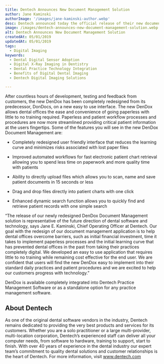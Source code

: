 ```yaml
---
title: Dentech Announces New Document Management Solution
author: Jane Kaminski
authorImage: '/images/jane-kaminski-author.webp'
desc: Dentech announced today the official release of their new document management solution, DenDox.
image: /images/dentech-announces-new-document-management-solution.webp
alt: Dentech Announces New Document Management Solution
createdAt: 05/01/2019
updatedAt: 05/01/2019
tags:
  - Digital Imaging
keywords:
  - Dental Digital Sensor Adoption
  - Digital X-Ray Imaging in Dentistry
  - Dental Practice Technology Integration
  - Benefits of Digital Dental Imaging
  - Dentech Digital Imaging Solutions

---
```


After countless hours of development, testing and feedback from customers, the new DenDox has been completely redesigned from its predecessor, DonDocs, on a new easy to use interface. The new DenDox allows dental offices the ease and convenience of going paperless with little to no training required. Paperless and patient workflow processes and procedures are now more streamlined providing critical patient information at the users fingertips. Some of the features you will see in the new DenDox Document Management are:

- Completely redesigned user friendly interface that reduces the learning curve and minimizes risks associated with lost paper files

- Improved automated workflows for fast electronic patient chart retrieval allowing you to spend less time on paperwork and more quality time with patients

- Ability to directly upload files which allows you to scan, name and save patient documents in 15 seconds or less

- Drag and drop files directly into patient charts with one click

- Enhanced dynamic search function allows you to quickly find and retrieve patient records with one simple search

“The release of our newly redesigned DenDox Document Management solution is representative of the future direction of dental software and technology, says Jane E. Kaminski, Chief Operating Officer at Dentech. Our goal with the redesign of our document management application is to help dental offices overcome barriers, such as initial financial investment, time it takes to implement paperless processes and the initial learning curve that has prevented dental offices in the past from taking their practices completely digital. We developed an easy to use application that requires little to no training while remaining cost effective for the end user. We are confident that users will find the new DenDox easy to implement into their standard daily practices and patient procedures and we are excited to help our customers progress with technology.”

DenDox is available completely integrated into Dentech Practice Management Software or as a standalone option for any practice management software.

## About Dentech

As one of the original dental software vendors in the industry, Dentech remains dedicated to providing the very best products and services for its customers. Whether you are a solo practitioner or a large multi-provider, multi-location corporation, Dentech’s experienced staff can deliver all your computer needs, from software to hardware, training to support, start to finish. With over 40 years of experience in the dental industry our expert team’s commitment to quality dental solutions and customer relationships is the heart of Dentech. For more information, visit www.dentech.com